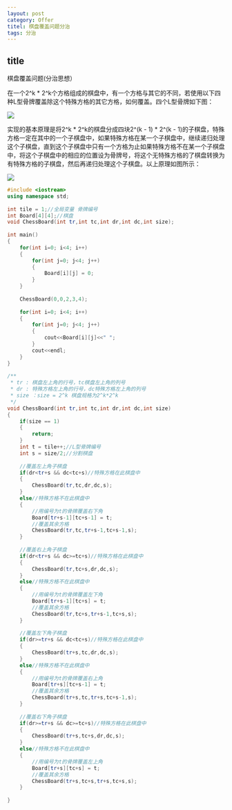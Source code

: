 ```yaml
---
layout: post
category: Offer
titel: 棋盘覆盖问题分治
tags: 分治
---
```


## title
棋盘覆盖问题(分治思想）

在一个2^k * 2^k个方格组成的棋盘中，有一个方格与其它的不同，若使用以下四种L型骨牌覆盖除这个特殊方格的其它方格，如何覆盖。四个L型骨牌如下图：

![](http://img.my.csdn.net/uploads/201301/07/1357558992_9186.jpg)

 实现的基本原理是将2^k * 2^k的棋盘分成四块2^(k - 1) * 2^(k - 1)的子棋盘，特殊方格一定在其中的一个子棋盘中，如果特殊方格在某一个子棋盘中，继续递归处理这个子棋盘，直到这个子棋盘中只有一个方格为止如果特殊方格不在某一个子棋盘中，将这个子棋盘中的相应的位置设为骨牌号，将这个无特殊方格的了棋盘转换为有特殊方格的子棋盘，然后再递归处理这个子棋盘。以上原理如图所示：

![](http://img.my.csdn.net/uploads/201301/07/1357559236_4247.jpg)

```c++
#include <iostream>       
using namespace std;   
  
int tile = 1;//全局变量 骨牌编号  
int Board[4][4];//棋盘  
void ChessBoard(int tr,int tc,int dr,int dc,int size);  
  
int main()  
{  
    for(int i=0; i<4; i++)  
    {  
        for(int j=0; j<4; j++)  
        {  
            Board[i][j] = 0;  
        }  
    }  
  
    ChessBoard(0,0,2,3,4);  
  
    for(int i=0; i<4; i++)  
    {  
        for(int j=0; j<4; j++)  
        {  
            cout<<Board[i][j]<<" ";  
        }  
        cout<<endl;  
    }  
}  
  
/** 
 * tr : 棋盘左上角的行号，tc棋盘左上角的列号 
 * dr : 特殊方格左上角的行号，dc特殊方格左上角的列号 
 * size ：size = 2^k 棋盘规格为2^k*2^k 
 */  
void ChessBoard(int tr,int tc,int dr,int dc,int size)  
{  
    if(size == 1)  
    {  
        return;  
    }  
    int t = tile++;//L型骨牌编号  
    int s = size/2;//分割棋盘  
  
    //覆盖左上角子棋盘  
    if(dr<tr+s && dc<tc+s)//特殊方格在此棋盘中  
    {  
        ChessBoard(tr,tc,dr,dc,s);  
    }  
    else//特殊方格不在此棋盘中  
    {  
        //用编号为t的骨牌覆盖右下角  
        Board[tr+s-1][tc+s-1] = t;  
        //覆盖其余方格  
        ChessBoard(tr,tc,tr+s-1,tc+s-1,s);  
    }  
  
    //覆盖右上角子棋盘  
    if(dr<tr+s && dc>=tc+s)//特殊方格在此棋盘中  
    {  
        ChessBoard(tr,tc+s,dr,dc,s);  
    }  
    else//特殊方格不在此棋盘中  
    {  
        //用编号为t的骨牌覆盖左下角  
        Board[tr+s-1][tc+s] = t;  
        //覆盖其余方格  
        ChessBoard(tr,tc+s,tr+s-1,tc+s,s);  
    }  
  
    //覆盖左下角子棋盘  
    if(dr>=tr+s && dc<tc+s)//特殊方格在此棋盘中  
    {  
        ChessBoard(tr+s,tc,dr,dc,s);  
    }  
    else//特殊方格不在此棋盘中  
    {  
        //用编号为t的骨牌覆盖右上角  
        Board[tr+s][tc+s-1] = t;  
        //覆盖其余方格  
        ChessBoard(tr+s,tc,tr+s,tc+s-1,s);  
    }  
  
    //覆盖右下角子棋盘  
    if(dr>=tr+s && dc>=tc+s)//特殊方格在此棋盘中  
    {  
        ChessBoard(tr+s,tc+s,dr,dc,s);  
    }  
    else//特殊方格不在此棋盘中  
    {  
        //用编号为t的骨牌覆盖左上角  
        Board[tr+s][tc+s] = t;  
        //覆盖其余方格  
        ChessBoard(tr+s,tc+s,tr+s,tc+s,s);  
    }  
  
}
```